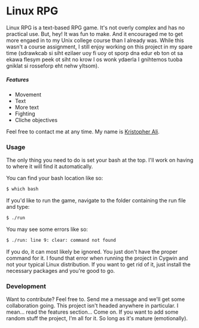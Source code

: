 # Linux RPG

Linux RPG is a text-based RPG game. It's not overly complex and has no practical use. But, hey! It was fun to make. And it encouraged me to get more engaed in to my Unix college course than I already was. While this wasn't a course assignment, I still enjoy working on this project in my spare time (sdrawkcab si siht ezilaer uoy fi uoy ot sporp dna edur eb ton ot sa ekawa flesym peek ot siht no krow I os wonk ydaerla I gnihtemos tuoba gniklat si rosseforp eht nehw yltsom).

##### Features
  - Movement
  - Text
  - More text
  - Fighting
  - Cliche objectives

Feel free to contact me at any time. My name is [Kristopher Ali].

### Usage

The only thing you need to do is set your bash at the top. I'll work on having to where it will find it automatically.

You can find your bash location like so:
```sh
$ which bash
```

If you'd like to run the game, navigate to the folder containing the run file and type:
```sh
$ ./run
```

You may see some errors like so:
```sh
$ ./run: line 9: clear: command not found
```

If you do, it can most likely be ignored. You just don't have the proper command for it. I found that error when running the project in Cygwin and not your typical Linux distribution. If you want to get rid of it, just install the necessary packages and you're good to go.

### Development

Want to contribute? Feel free to. Send me a message and we'll get some collaboration going. This project isn't headed anywhere in particular. I mean... read the features section... Come on. If you want to add some random stuff the project, I'm all for it. So long as it's mature (emotionally).

   [kristopher ali]: <http://quaintshanty.com>
